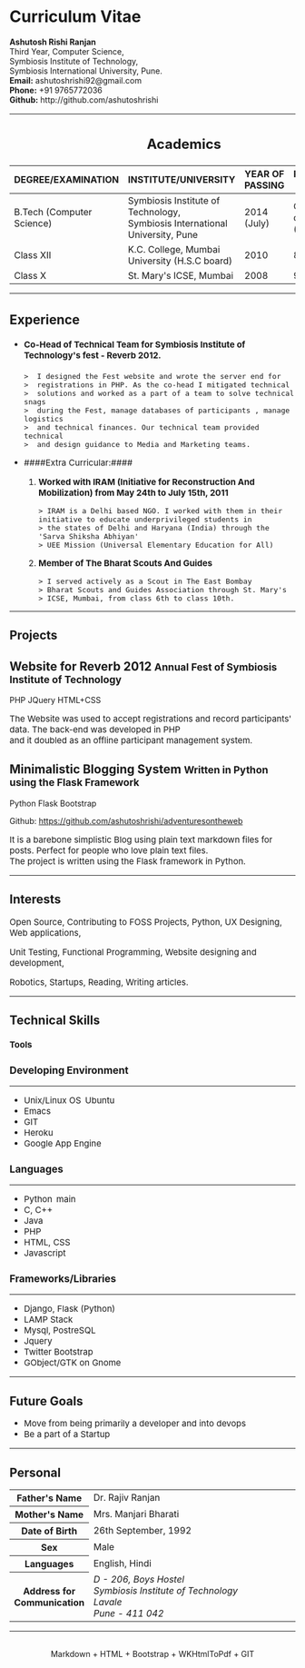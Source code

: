 <link href="bootstrap/css/bootstrap.min.css" rel="stylesheet">
<link href="markdown.css" rel="stylesheet">

<div class="container">

<div class="row" style="margin-left: 0px">
<div class="span5" style="margin-left: 0px">
<div class="page-header">
    <h1>Curriculum Vitae</h1>
</div>
</div>
<div class="span7" style="width: 560px">
<div class="row well pull-right">
<div class="span3 extra">
     <strong>Ashutosh Rishi Ranjan</strong><br>
     Third Year, Computer Science,<br>
     Symbiosis Institute of Technology,<br>
     Symbiosis International University, Pune.<br>
</div>
<div class="span3 info">
        <strong>Email:</strong>  ashutoshrishi92@gmail.com <br>
        <strong>Phone:</strong>  +91 9765772036  <br>
        <strong>Github:</strong> <span
        class="muted">http://github.com/</span>ashutoshrishi<br>
</div>
</div>
</div>
</div>

<table class="table table-striped table-bordered style="font-size:14px">
    <thead>
        <tr>
            <th colspan="4"><h2>Academics</h2></th>
        </tr>
    </thead>
    <thead>
        <tr>
            <th>DEGREE/EXAMINATION</th>
            <th>INSTITUTE/UNIVERSITY</th>
            <th>YEAR OF PASSING</th>
            <th>PERCENTAGE SECURED</th>
        </tr>
    </thead>
    <tbody>
        <tr>
            <td>B.Tech (Computer Science)</td>
            <td>Symbiosis Institute of Technology, <br> 
            Symbiosis International University, Pune</td>
            <td>2014 (July)</td>
            <td>CGPA till date: 3.282 (out of 4)</td>
        </tr>
        <tr>
            <td>Class XII</td>
            <td>K.C. College, Mumbai University (H.S.C board)</td>
            <td>2010</td>
            <td>89 %</td>
        <tr>
        <tr>
            <td>Class X</td>
            <td>St. Mary's ICSE, Mumbai</td>
            <td>2008</td>
            <td>91 %</td>
        </tr>
    </tbody>
</table>

--------------------------------------------------------------------------------

<div style="font-size:15px!important">

Experience
----------


* #### Co-Head of Technical Team for Symbiosis Institute of Technology's fest - Reverb 2012. #### 


      >  I designed the Fest website and wrote the server end for
      >  registrations in PHP. As the co-head I mitigated technical
      >  solutions and worked as a part of a team to solve technical snags
      >  during the Fest, manage databases of participants , manage logistics
      >  and technical finances. Our technical team provided technical
      >  and design guidance to Media and Marketing teams. 
      

* ####Extra Curricular:####
 
    1. **Worked with IRAM (Initiative for Reconstruction And
    Mobilization) from May 24th to July 15th, 2011**
       
           > IRAM is a Delhi based NGO. I worked with them in their initiative to educate underprivileged students in
           > the states of Delhi and Haryana (India) through the 'Sarva Shiksha Abhiyan'
           > UEE Mission (Universal Elementary Education for All)

    2. **Member of The Bharat Scouts And Guides**

           > I served actively as a Scout in The East Bombay 
           > Bharat Scouts and Guides Association through St. Mary's
           > ICSE, Mumbai, from class 6th to class 10th.
           
           
</div>

--------------------------------------------------------------------------------

Projects
--------

<div class="hero-unit">
  <h2>Website for Reverb 2012 <small>Annual Fest of Symbiosis
  Institute of Technology</small></h2>
  <span class="label">PHP</span>
  <span class="label">JQuery</span>
  <span class="label">HTML+CSS</span>
<p style="font-size:15px">The Website was used to accept registrations and record participants'
  data. The back-end was developed in PHP <br>and it doubled as an offline
  participant management system.</p>
</div>

<div class="hero-unit">
  <h2>Minimalistic Blogging System  <small>Written in Python using the
  Flask Framework</small></h2>
  <span class="label">Python</span>
  <span class="label">Flask</span>
  <span class="label">Bootstrap</span>
  <br>

  Github: <a
  href="https://github.com/ashutoshrishi/adventuresontheweb">
  https://github.com/ashutoshrishi/adventuresontheweb</a>

  <p style="font-size:15px">It is a barebone simplistic Blog using plain text
  markdown files for posts. Perfect for people who love plain text
  files. <br>The project is written using the Flask framework in Python. </p>
</div>


--------------------------------------------------------------------------------

Interests
---------
<div class="well" style="font-size:15px!important">

Open Source, Contributing to FOSS Projects, Python, UX Designing,
Web applications, 

Unit Testing, Functional Programming, Website designing and development,

Robotics, Startups, Reading, Writing articles.

</div>

--------------------------------------------------------------------------------


Technical Skills
----------------

<div style="font-size:15px!important">

#### Tools ####

<div class="row">
    <div class = "span5">
        <div class="well">
            <h3>Developing Environment</h3>
            <hr>

* Unix/Linux OS <span class="label pull-right" style="margin: 3px">Ubuntu</span>
* Emacs
* GIT
* Heroku
* Google App Engine

</div>
   </div>
   <div class = "span3">
        <div class="well">
            <h3>Languages</h3>
            <hr>
           
* Python <span class="label pull-right" style="margin: 3px">main</span>
* C, C++
* Java
* PHP
* HTML, CSS
* Javascript

           
           
 </div>
   </div>
  <div class = "span4">
        <div class="well">
            <h3>Frameworks/Libraries</h3>
            <hr>
            
* Django, Flask (Python)
* LAMP Stack
* Mysql, PostreSQL
* Jquery
* Twitter Bootstrap
* GObject/GTK on Gnome

</div>
   </div>   
</div>

</div>

--------------------------------------------------------------------------------

Future Goals
------------

<div style="font-size:15px!important">

* Move from being primarily a developer and into devops
* Be a part of a Startup

</div>

--------------------------------------------------------------------------------

Personal
--------

<table class="table table-striped table-bordered">
    <tbody>
    <tr>
        <th width="20%">Father's Name</th>
        <td>Dr. Rajiv Ranjan</td>
    </tr>
    <tr>
        <th>Mother's Name</th>
        <td>Mrs. Manjari Bharati</td>
    </tr>
    <tr>
        <th>Date of Birth</th>
        <td>26th September, 1992</td>
    </tr>
    <tr>
        <th>Sex</th>
        <td>Male</td>
    </tr>
    <tr>
        <th>Languages</th>
        <td>English, Hindi</td>
    </tr>
    <tr>
        <th>Address for Communication</th>
        <td>
        <address>
        D - 206, Boys Hostel<br>
        Symbiosis Institute of Technology<br>
        Lavale<br>
        Pune - 411 042
        </address>
    </td>
    </tr>
</table>


--------------------------------------------------------------------------------


<br>
<div class="row" style="text-align:center">
<span class="label label-inverse">Markdown</span> +
<span class="label label-inverse">HTML</span> +
<span class="label label-inverse">Bootstrap</span> +
<span class="label label-inverse">WKHtmlToPdf </span> + 
<span class="label label-inverse">GIT</span>
</div>
<br><br><br>
</div>
